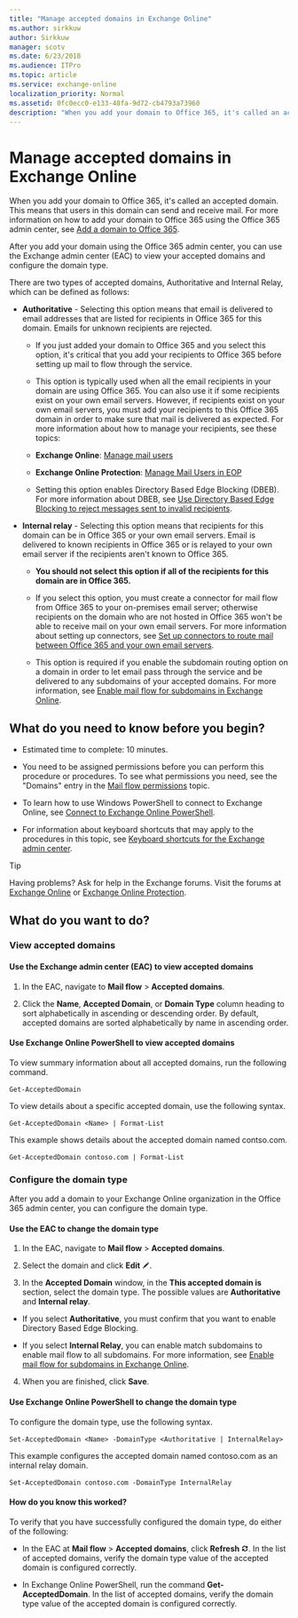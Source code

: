```yaml
---
title: "Manage accepted domains in Exchange Online"
ms.author: sirkkuw
author: Sirkkuw
manager: scotv
ms.date: 6/23/2018
ms.audience: ITPro
ms.topic: article
ms.service: exchange-online
localization_priority: Normal
ms.assetid: 0fc0ecc0-e133-48fa-9d72-cb4793a73960
description: "When you add your domain to Office 365, it's called an accepted domain. This means that users in this domain can send and receive mail. For more information on how to add your domain to Office 365 using the Office 365 admin center, see Add a domain to Office 365."
---
```


# Manage accepted domains in Exchange Online

When you add your domain to Office 365, it's called an accepted domain. This means that users in this domain can send and receive mail. For more information on how to add your domain to Office 365 using the Office 365 admin center, see [Add a domain to Office 365](https://support.office.com/article/6383f56d-3d09-4dcb-9b41-b5f5a5efd611).
  
After you add your domain using the Office 365 admin center, you can use the Exchange admin center (EAC) to view your accepted domains and configure the domain type.
  
There are two types of accepted domains, Authoritative and Internal Relay, which can be defined as follows:
  
- **Authoritative** - Selecting this option means that email is delivered to email addresses that are listed for recipients in Office 365 for this domain. Emails for unknown recipients are rejected. 
    
  - If you just added your domain to Office 365 and you select this option, it's critical that you add your recipients to Office 365 before setting up mail to flow through the service.
    
  - This option is typically used when all the email recipients in your domain are using Office 365. You can also use it if some recipients exist on your own email servers. However, if recipients exist on your own email servers, you must add your recipients to this Office 365 domain in order to make sure that mail is delivered as expected. For more information about how to manage your recipients, see these topics:
    
  - **Exchange Online**: [Manage mail users](../../recipients-in-exchange-online/manage-mail-users.md)
    
  - **Exchange Online Protection**: [Manage Mail Users in EOP](https://technet.microsoft.com/library/4bfaf2ab-e633-4227-8bde-effefb41a3db.aspx)
    
  - Setting this option enables Directory Based Edge Blocking (DBEB). For more information about DBEB, see [Use Directory Based Edge Blocking to reject messages sent to invalid recipients](../../mail-flow-best-practices/use-directory-based-edge-blocking.md).
    
- **Internal relay** - Selecting this option means that recipients for this domain can be in Office 365 or your own email servers. Email is delivered to known recipients in Office 365 or is relayed to your own email server if the recipients aren't known to Office 365. 
    
  - **You should not select this option if all of the recipients for this domain are in Office 365.**
    
  - If you select this option, you must create a connector for mail flow from Office 365 to your on-premises email server; otherwise recipients on the domain who are not hosted in Office 365 won't be able to receive mail on your own email servers. For more information about setting up connectors, see [Set up connectors to route mail between Office 365 and your own email servers](../../mail-flow-best-practices/use-connectors-to-configure-mail-flow/set-up-connectors-to-route-mail.md).
    
  - This option is required if you enable the subdomain routing option on a domain in order to let email pass through the service and be delivered to any subdomains of your accepted domains. For more information, see [Enable mail flow for subdomains in Exchange Online](enable-mail-flow-for-subdomains.md).
    
## What do you need to know before you begin?

- Estimated time to complete: 10 minutes.
    
- You need to be assigned permissions before you can perform this procedure or procedures. To see what permissions you need, see the "Domains" entry in the [Mail flow permissions](https://technet.microsoft.com/library/f49f4fb5-af75-43cb-900f-c5f7b8cfa143.aspx) topic. 
    
- To learn how to use Windows PowerShell to connect to Exchange Online, see [Connect to Exchange Online PowerShell](https://go.microsoft.com/fwlink/p/?linkid=396554).
    
- For information about keyboard shortcuts that may apply to the procedures in this topic, see [Keyboard shortcuts for the Exchange admin center](../../accessibility/keyboard-shortcuts-in-admin-center.md).
    
> [!TIP]
> Having problems? Ask for help in the Exchange forums. Visit the forums at [Exchange Online](https://go.microsoft.com/fwlink/p/?linkId=267542) or [Exchange Online Protection](https://go.microsoft.com/fwlink/p/?linkId=285351). 
  
## What do you want to do?

### View accepted domains

#### Use the Exchange admin center (EAC) to view accepted domains

1. In the EAC, navigate to **Mail flow** \> **Accepted domains**.
    
2. Click the **Name**, **Accepted Domain**, or **Domain Type** column heading to sort alphabetically in ascending or descending order. By default, accepted domains are sorted alphabetically by name in ascending order. 
    
#### Use Exchange Online PowerShell to view accepted domains

To view summary information about all accepted domains, run the following command.
  
```
Get-AcceptedDomain
```

To view details about a specific accepted domain, use the following syntax.
  
```
Get-AcceptedDomain <Name> | Format-List
```

This example shows details about the accepted domain named contso.com.
  
```
Get-AcceptedDomain contoso.com | Format-List
```

### Configure the domain type

After you add a domain to your Exchange Online organization in the Office 365 admin center, you can configure the domain type.
  
#### Use the EAC to change the domain type

1. In the EAC, navigate to **Mail flow** \> **Accepted domains**.
    
2. Select the domain and click **Edit** ![Edit icon](../../media/ITPro_EAC_EditIcon.gif).
    
3. In the **Accepted Domain** window, in the **This accepted domain is** section, select the domain type. The possible values are **Authoritative** and **Internal relay**.
    
  - If you select **Authoritative**, you must confirm that you want to enable Directory Based Edge Blocking.
    
  - If you select **Internal Relay**, you can enable match subdomains to enable mail flow to all subdomains. For more information, see [Enable mail flow for subdomains in Exchange Online](enable-mail-flow-for-subdomains.md).
    
4. When you are finished, click **Save**.
    
#### Use Exchange Online PowerShell to change the domain type

To configure the domain type, use the following syntax.
  
```
Set-AcceptedDomain <Name> -DomainType <Authoritative | InternalRelay>
```

This example configures the accepted domain named contoso.com as an internal relay domain.
  
```
Set-AcceptedDomain contoso.com -DomainType InternalRelay
```

#### How do you know this worked?

To verify that you have successfully configured the domain type, do either of the following:
  
- In the EAC at **Mail flow** \> **Accepted domains**, click **Refresh** ![Refresh Icon](../../media/ITPro_EAC_RefreshIcon.gif). In the list of accepted domains, verify the domain type value of the accepted domain is configured correctly.
    
- In Exchange Online PowerShell, run the command **Get-AcceptedDomain**. In the list of accepted domains, verify the domain type value of the accepted domain is configured correctly. 
    

